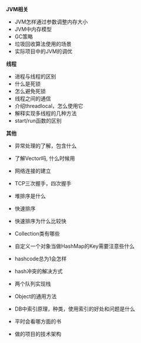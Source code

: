 **JVM相关**
- JVM怎样通过参数调整内存大小
- JVM中内存模型
- GC策略
- 垃圾回收算法使用的场景
- 实际项目中的JVM的调优

**线程**
- 进程与线程的区别
- 什么是死锁
- 怎么避免死锁
- 线程之间的通信
- 介绍threadlocal，怎么使用它
- 解释实现多线程的几种方法
- start/run函数的区别

**其他**
- 异常处理的了解，包含什么
- 了解Vector吗, 什么时候用
- 网络连接的建立
- TCP三次握手，四次握手
- 堆排序是什么
- 快速排序
- 快速排序为什么比较快
- Collection类有哪些
- 自定义一个对象当做HashMap的Key需要注意些什么
- hashcode总为1会怎样
- hash冲突的解决方式
- 两个队列实现栈
- Object的通用方法
- DB中索引原理，种类，使用索引的好处和问题是什么


- 平时会看哪方面的书
- 做的项目的技术架构

